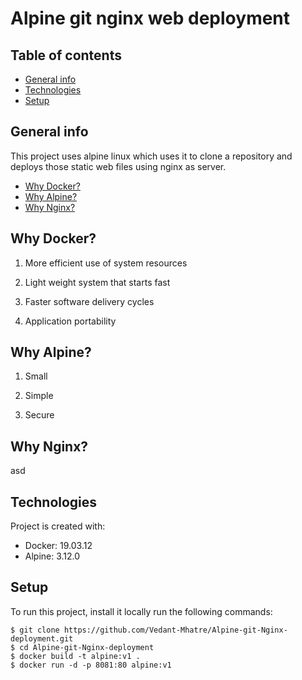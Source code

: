 # Alpine git nginx web deployment

## Table of contents
* [General info](#general-info)
* [Technologies](#technologies)
* [Setup](#setup)

## General info
This project uses alpine linux which uses it to clone a repository and deploys those static web files using nginx as server.
* [Why Docker?](#Why-Docker?)
* [Why Alpine?](#Why-Alpine?)
* [Why Nginx?](#Why-Nginx?)
	
## Why Docker?
1. More efficient use of system resources

2. Light weight system that starts fast

3. Faster software delivery cycles

4. Application portability

## Why Alpine?
1. Small

2. Simple

3. Secure

## Why Nginx?
asd


## Technologies
Project is created with:
* Docker: 19.03.12
* Alpine: 3.12.0

	
## Setup
To run this project, install it locally run the following commands:

```
$ git clone https://github.com/Vedant-Mhatre/Alpine-git-Nginx-deployment.git
$ cd Alpine-git-Nginx-deployment
$ docker build -t alpine:v1 .
$ docker run -d -p 8081:80 alpine:v1
```
